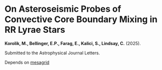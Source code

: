 # On Asteroseismic Probes of Convective Core Boundary Mixing in RR Lyrae Stars

**Korolik, M., Bellinger, E.P., Farag, E., Kalici, S., Lindsay, C.** (2025). 

Submitted to the Astrophysical Journal Letters.

Depends on [mesagrid](https://github.com/earlbellinger/mesagrid)
